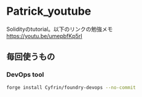 # Patrick_youtube
Solidityのtutorial。以下のリンクの勉強メモ
<br>
https://youtu.be/umepbfKp5rI




## 毎回使うもの

### DevOps tool
```bash
forge install Cyfrin/foundry-devops --no-commit
```
